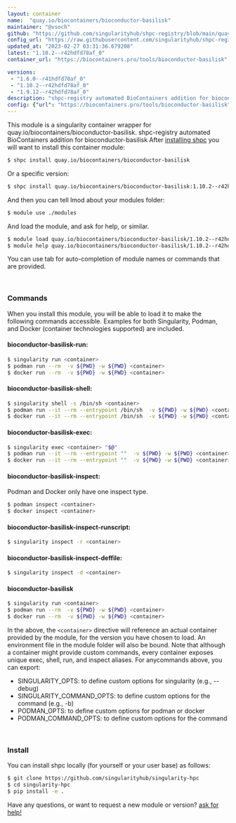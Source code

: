 ```yaml
---
layout: container
name:  "quay.io/biocontainers/bioconductor-basilisk"
maintainer: "@vsoch"
github: "https://github.com/singularityhub/shpc-registry/blob/main/quay.io/biocontainers/bioconductor-basilisk/container.yaml"
config_url: "https://raw.githubusercontent.com/singularityhub/shpc-registry/main/quay.io/biocontainers/bioconductor-basilisk/container.yaml"
updated_at: "2023-02-27 03:31:36.679208"
latest: "1.10.2--r42hdfd78af_0"
container_url: "https://biocontainers.pro/tools/bioconductor-basilisk"

versions:
 - "1.6.0--r41hdfd78af_0"
 - "1.10.2--r42hdfd78af_0"
 - "1.9.12--r42hdfd78af_0"
description: "shpc-registry automated BioContainers addition for bioconductor-basilisk"
config: {"url": "https://biocontainers.pro/tools/bioconductor-basilisk", "maintainer": "@vsoch", "description": "shpc-registry automated BioContainers addition for bioconductor-basilisk", "latest": {"1.10.2--r42hdfd78af_0": "sha256:4bb0a9d93f833e2f8cb0cc6e52dbbccf28470626c98178e0abefe1b2f2d07bcd"}, "tags": {"1.6.0--r41hdfd78af_0": "sha256:5b39ad6bf15ce80d073c4628e2a4a8fef1b0128834688b27cb98becc172b179d", "1.10.2--r42hdfd78af_0": "sha256:4bb0a9d93f833e2f8cb0cc6e52dbbccf28470626c98178e0abefe1b2f2d07bcd", "1.9.12--r42hdfd78af_0": "sha256:d6cdc743a4284ba1de1e2be3effa70e5273fe2cc3349af6f797f1402372a12f4"}, "docker": "quay.io/biocontainers/bioconductor-basilisk"}
---
```


This module is a singularity container wrapper for quay.io/biocontainers/bioconductor-basilisk.
shpc-registry automated BioContainers addition for bioconductor-basilisk
After [installing shpc](#install) you will want to install this container module:


```bash
$ shpc install quay.io/biocontainers/bioconductor-basilisk
```

Or a specific version:

```bash
$ shpc install quay.io/biocontainers/bioconductor-basilisk:1.10.2--r42hdfd78af_0
```

And then you can tell lmod about your modules folder:

```bash
$ module use ./modules
```

And load the module, and ask for help, or similar.

```bash
$ module load quay.io/biocontainers/bioconductor-basilisk/1.10.2--r42hdfd78af_0
$ module help quay.io/biocontainers/bioconductor-basilisk/1.10.2--r42hdfd78af_0
```

You can use tab for auto-completion of module names or commands that are provided.

<br>

### Commands

When you install this module, you will be able to load it to make the following commands accessible.
Examples for both Singularity, Podman, and Docker (container technologies supported) are included.

#### bioconductor-basilisk-run:

```bash
$ singularity run <container>
$ podman run --rm  -v ${PWD} -w ${PWD} <container>
$ docker run --rm  -v ${PWD} -w ${PWD} <container>
```

#### bioconductor-basilisk-shell:

```bash
$ singularity shell -s /bin/sh <container>
$ podman run --it --rm --entrypoint /bin/sh  -v ${PWD} -w ${PWD} <container>
$ docker run --it --rm --entrypoint /bin/sh  -v ${PWD} -w ${PWD} <container>
```

#### bioconductor-basilisk-exec:

```bash
$ singularity exec <container> "$@"
$ podman run --it --rm --entrypoint ""  -v ${PWD} -w ${PWD} <container> "$@"
$ docker run --it --rm --entrypoint ""  -v ${PWD} -w ${PWD} <container> "$@"
```

#### bioconductor-basilisk-inspect:

Podman and Docker only have one inspect type.

```bash
$ podman inspect <container>
$ docker inspect <container>
```

#### bioconductor-basilisk-inspect-runscript:

```bash
$ singularity inspect -r <container>
```

#### bioconductor-basilisk-inspect-deffile:

```bash
$ singularity inspect -d <container>
```



#### bioconductor-basilisk

```bash
$ singularity run <container>
$ podman run --rm  -v ${PWD} -w ${PWD} <container>
$ docker run --rm  -v ${PWD} -w ${PWD} <container>
```


In the above, the `<container>` directive will reference an actual container provided
by the module, for the version you have chosen to load. An environment file in the
module folder will also be bound. Note that although a container
might provide custom commands, every container exposes unique exec, shell, run, and
inspect aliases. For anycommands above, you can export:

 - SINGULARITY_OPTS: to define custom options for singularity (e.g., --debug)
 - SINGULARITY_COMMAND_OPTS: to define custom options for the command (e.g., -b)
 - PODMAN_OPTS: to define custom options for podman or docker
 - PODMAN_COMMAND_OPTS: to define custom options for the command

<br>

### Install

You can install shpc locally (for yourself or your user base) as follows:

```bash
$ git clone https://github.com/singularityhub/singularity-hpc
$ cd singularity-hpc
$ pip install -e .
```

Have any questions, or want to request a new module or version? [ask for help!](https://github.com/singularityhub/singularity-hpc/issues)
